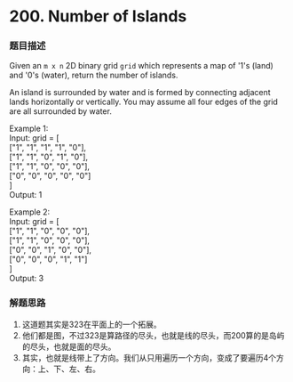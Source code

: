 # 200. Number of Islands
### 题目描述
Given an `m x n` 2D binary grid `grid` which represents a map of '1's (land) and '0's (water), return the number of islands.

An island is surrounded by water and is formed by connecting adjacent lands horizontally or vertically. You may assume all four edges of the grid are all surrounded by water.

Example 1:<br/>
Input: grid = [<br/>
  ["1",&nbsp;"1",&nbsp;"1",&nbsp;"1",&nbsp;"0"],<br/>
  ["1",&nbsp;"1",&nbsp;"0",&nbsp;"1",&nbsp;"0"],<br/>
  ["1",&nbsp;"1",&nbsp;"0",&nbsp;"0",&nbsp;"0"],<br/>
  ["0",&nbsp;"0",&nbsp;"0",&nbsp;"0",&nbsp;"0"]<br/>
]<br/>
Output: 1

Example 2:<br/>
Input: grid = [<br/>
  ["1",&nbsp;"1",&nbsp;"0",&nbsp;"0",&nbsp;"0"],<br/>
  ["1",&nbsp;"1",&nbsp;"0",&nbsp;"0",&nbsp;"0"],<br/>
  ["0",&nbsp;"0",&nbsp;"1",&nbsp;"0",&nbsp;"0"],<br/>
  ["0",&nbsp;"0",&nbsp;"0",&nbsp;"1",&nbsp;"1"]<br/>
]<br/>
Output: 3

### 解题思路
1. 这道题其实是323在平面上的一个拓展。
2. 他们都是图，不过323是算路径的尽头，也就是线的尽头，而200算的是岛屿的尽头，也就是面的尽头。
3. 其实，也就是线带上了方向。我们从只用遍历一个方向，变成了要遍历4个方向：上、下、左、右。

